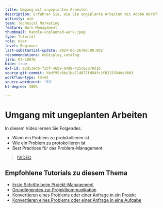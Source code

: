 ```yaml
---
title: Umgang mit ungeplanten Arbeiten
description: Erfahren Sie, wie Sie ungeplante Arbeiten mit Adobe Workfront handhaben.
activity: use
team: Technical Marketing
feature: Work Management
thumbnail: handle-unplanned-work.jpeg
type: Tutorial
role: User
level: Beginner
last-substantial-update: 2024-06-26T00:00:00Z
recommendations: noDisplay,catalog
jira: KT-10070
hide: true
exl-id: e2d538db-f2bf-46b9-a4d8-425c62870d1b
source-git-commit: bbdf99c6bc1be714077fd94fc3f8325394de36b3
workflow-type: tm+mt
source-wordcount: '63'
ht-degree: 100%

---
```


# Umgang mit ungeplanten Arbeiten

In diesem Video lernen Sie Folgendes:

* Wann ein Problem zu protokollieren ist
* Wie ein Problem zu protokollieren ist
* Best Practices für das Problem-Management

>[!VIDEO](https://video.tv.adobe.com/v/3446575/?quality=12&learn=on&enablevpops=1&captions=ger)

## Empfohlene Tutorials zu diesem Thema

* [Erste Schritte beim Projekt-Management](/help/manage-work/projects/getting-started-manage-a-project.md)
* [Grundlegendes zur Projektkommunikation](/help/manage-work/projects/understand-project-communication.md)
* [Konvertieren eines Problems oder einer Anfrage in ein Projekt](/help/manage-work/issues-requests/create-a-project-from-a-request.md)
* [Konvertieren eines Problems oder einer Anfrage in eine Aufgabe](/help/manage-work/issues-requests/convert-issues-to-other-work-items.md)
